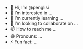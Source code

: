 - 👋 Hi, I’m @penglisi
- 👀 I’m interested in ...
- 🌱 I’m currently learning ...
- 💞️ I’m looking to collaborate on ...
- 📫 How to reach me ...
- 😄 Pronouns: ...
- ⚡ Fun fact: ...

<!---
penglisi/penglisi is a ✨ special ✨ repository because its `README.md` (this file) appears on your GitHub profile.
You can click the Preview link to take a look at your changes.
--->
